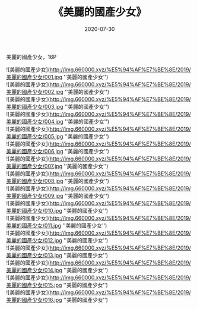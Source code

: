 ﻿---
layout: post
title:  《美麗的國產少女》
date:   2020-07-30
img: http://img.660000.xyz/%E5%94%AF%E7%BE%8E/2019/美麗的國產少女/000.jpg
categories: [美女, 清纯, 唯美]
---

美麗的國產少女，16P


![美麗的國產少女](http://img.660000.xyz/%E5%94%AF%E7%BE%8E/2019/美麗的國產少女/001.jpg ''美麗的國產少女'') <br>
![美麗的國產少女](http://img.660000.xyz/%E5%94%AF%E7%BE%8E/2019/美麗的國產少女/002.jpg ''美麗的國產少女'') <br>
![美麗的國產少女](http://img.660000.xyz/%E5%94%AF%E7%BE%8E/2019/美麗的國產少女/003.jpg ''美麗的國產少女'') <br>
![美麗的國產少女](http://img.660000.xyz/%E5%94%AF%E7%BE%8E/2019/美麗的國產少女/004.jpg ''美麗的國產少女'') <br>
![美麗的國產少女](http://img.660000.xyz/%E5%94%AF%E7%BE%8E/2019/美麗的國產少女/005.jpg ''美麗的國產少女'') <br>
![美麗的國產少女](http://img.660000.xyz/%E5%94%AF%E7%BE%8E/2019/美麗的國產少女/006.jpg ''美麗的國產少女'') <br>
![美麗的國產少女](http://img.660000.xyz/%E5%94%AF%E7%BE%8E/2019/美麗的國產少女/007.jpg ''美麗的國產少女'') <br>
![美麗的國產少女](http://img.660000.xyz/%E5%94%AF%E7%BE%8E/2019/美麗的國產少女/008.jpg ''美麗的國產少女'') <br>
![美麗的國產少女](http://img.660000.xyz/%E5%94%AF%E7%BE%8E/2019/美麗的國產少女/009.jpg ''美麗的國產少女'') <br>
![美麗的國產少女](http://img.660000.xyz/%E5%94%AF%E7%BE%8E/2019/美麗的國產少女/010.jpg ''美麗的國產少女'') <br>
![美麗的國產少女](http://img.660000.xyz/%E5%94%AF%E7%BE%8E/2019/美麗的國產少女/011.jpg ''美麗的國產少女'') <br>
![美麗的國產少女](http://img.660000.xyz/%E5%94%AF%E7%BE%8E/2019/美麗的國產少女/012.jpg ''美麗的國產少女'') <br>
![美麗的國產少女](http://img.660000.xyz/%E5%94%AF%E7%BE%8E/2019/美麗的國產少女/013.jpg ''美麗的國產少女'') <br>
![美麗的國產少女](http://img.660000.xyz/%E5%94%AF%E7%BE%8E/2019/美麗的國產少女/014.jpg ''美麗的國產少女'') <br>
![美麗的國產少女](http://img.660000.xyz/%E5%94%AF%E7%BE%8E/2019/美麗的國產少女/015.jpg ''美麗的國產少女'') <br>
![美麗的國產少女](http://img.660000.xyz/%E5%94%AF%E7%BE%8E/2019/美麗的國產少女/016.jpg ''美麗的國產少女'') <br>
